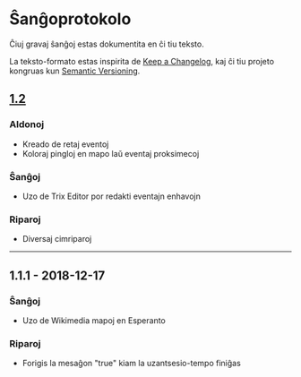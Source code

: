 Ŝanĝoprotokolo
===

Ĉiuj gravaj ŝanĝoj estas dokumentita en ĉi tiu teksto.

La teksto-formato estas inspirita de [Keep a Changelog](https://keepachangelog.com/en/1.0.0/),
kaj ĉi tiu projeto kongruas kun [Semantic Versioning](https://semver.org/spec/v2.0.0.html).

## [1.2]
### Aldonoj
  - Kreado de retaj eventoj
  - Koloraj pingloj en mapo laŭ eventaj proksimecoj

### Ŝanĝoj
  - Uzo de Trix Editor por redakti eventajn enhavojn

### Riparoj
  - Diversaj cimriparoj

--- 

## 1.1.1 - 2018-12-17
### Ŝanĝoj
  - Uzo de Wikimedia mapoj en Esperanto

### Riparoj
  - Forigis la mesaĝon "true" kiam la uzantsesio-tempo finiĝas

[1.2]: https://github.com/shayani/eventaservo/releases/tag/v1.2